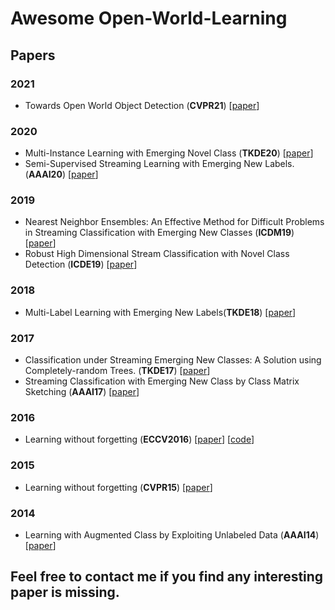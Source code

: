 # Awesome Open-World-Learning

## Papers

  ### 2021
-  Towards Open World Object Detection (**CVPR21**) [[paper](https://arxiv.org/abs/2103.02603)] 

  
  ### 2020
- Multi-Instance Learning with Emerging Novel Class (**TKDE20**) [[paper](https://ieeexplore.ieee.org/document/8896009)] 
-  Semi-Supervised Streaming Learning with Emerging New Labels. (**AAAI20**) [[paper](https://ojs.aaai.org/index.php/AAAI/article/view/6186)] 

  
  ### 2019

- Nearest Neighbor Ensembles: An Effective Method for Difficult Problems in Streaming Classification with Emerging New Classes (**ICDM19**) [[paper](https://ieeexplore.ieee.org/abstract/document/8970887/)] 
- Robust High Dimensional Stream Classification with Novel Class Detection (**ICDE19**) [[paper](https://ieeexplore.ieee.org/abstract/document/8731449/)] 



### 2018


- Multi-Label Learning with Emerging New Labels(**TKDE18**) [[paper](https://ieeexplore.ieee.org/abstract/document/8305522)] 

### 2017


- Classification under Streaming Emerging New Classes: A Solution using Completely-random Trees. (**TKDE17**) [[paper](https://ieeexplore.ieee.org/abstract/document/7893709/)] 
- Streaming Classification with Emerging New Class by Class Matrix Sketching (**AAAI17**) [[paper](https://ojs.aaai.org/index.php/AAAI/article/view/10842)] 

### 2016

- <a name="todo"></a> Learning without forgetting (**ECCV2016**) [[paper](https://link.springer.com/chapter/10.1007/978-3-319-46493-0_37)] [[code](https://github.com/lizhitwo/LearningWithoutForgetting)]

### 2015
- Learning without forgetting (**CVPR15**) [[paper](https://www.cv-foundation.org/openaccess/content_cvpr_2015/html/Bendale_Towards_Open_World_2015_CVPR_paper.html)]

### 2014
- Learning with Augmented Class by Exploiting Unlabeled Data  (**AAAI14**)  [[paper](https://ojs.aaai.org/index.php/AAAI/article/view/8997)]


## Feel free to contact me if you find any interesting paper is missing.
